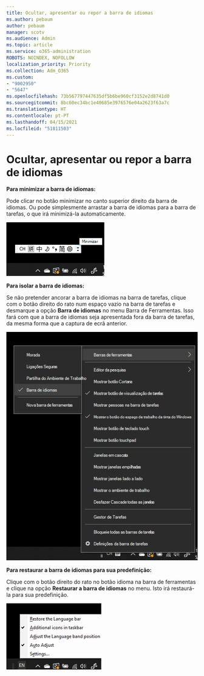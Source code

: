 ```yaml
---
title: Ocultar, apresentar ou repor a barra de idiomas
ms.author: pebaum
author: pebaum
manager: scotv
ms.audience: Admin
ms.topic: article
ms.service: o365-administration
ROBOTS: NOINDEX, NOFOLLOW
localization_priority: Priority
ms.collection: Adm_O365
ms.custom:
- "9002950"
- "5647"
ms.openlocfilehash: 73b567797447635df5b6be960cf3152e2d8741d0
ms.sourcegitcommit: 8bc60ec34bc1e40685e3976576e04a2623f63a7c
ms.translationtype: HT
ms.contentlocale: pt-PT
ms.lasthandoff: 04/15/2021
ms.locfileid: "51811503"
---
```

# <a name="hide-display-or-reset-the-language-bar"></a>Ocultar, apresentar ou repor a barra de idiomas

**Para minimizar a barra de idiomas:**

Pode clicar no botão minimizar no canto superior direito da barra de idiomas. Ou pode simplesmente arrastar a barra de idiomas para a barra de tarefas, o que irá minimizá-la automaticamente.

![Minimize a barra de idiomas](media/minimize-language-bar.png)

**Para isolar a barra de idiomas:**

Se não pretender ancorar a barra de idiomas na barra de tarefas, clique com o botão direito do rato num espaço vazio na barra de tarefas e desmarque a opção **Barra de idiomas** no menu Barra de Ferramentas. Isso fará com que a barra de idiomas seja apresentada fora da barra de tarefas, da mesma forma que a captura de ecrã anterior.

![Isolar a barra de idiomas](media/pop-out-language-bar.png)

**Para restaurar a barra de idiomas para sua predefinição:**

Clique com o botão direito do rato no botão idioma na barra de ferramentas e clique na opção **Restaurar a barra de idiomas** no menu. Isto irá restaurá-la para sua predefinição.

![Restaurar a barra de idiomas](media/restore-language-bar.png)
